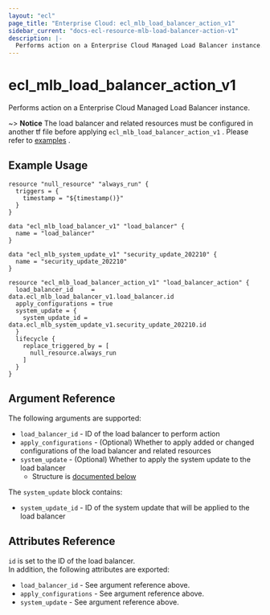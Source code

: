 ```yaml
---
layout: "ecl"
page_title: "Enterprise Cloud: ecl_mlb_load_balancer_action_v1"
sidebar_current: "docs-ecl-resource-mlb-load-balancer-action-v1"
description: |-
  Performs action on a Enterprise Cloud Managed Load Balancer instance.
---
```


# ecl\_mlb\_load\_balancer\_action\_v1

Performs action on a Enterprise Cloud Managed Load Balancer instance.

~> **Notice** The load balancer and related resources must be configured in another tf file before applying `ecl_mlb_load_balancer_action_v1` . Please refer to [examples](https://github.com/nttcom/terraform-provider-ecl/tree/master/examples/managed-load-balancer) .

## Example Usage

```hcl
resource "null_resource" "always_run" {
  triggers = {
    timestamp = "${timestamp()}"
  }
}

data "ecl_mlb_load_balancer_v1" "load_balancer" {
  name = "load_balancer"
}

data "ecl_mlb_system_update_v1" "security_update_202210" {
  name = "security_update_202210"
}

resource "ecl_mlb_load_balancer_action_v1" "load_balancer_action" {
  load_balancer_id     = data.ecl_mlb_load_balancer_v1.load_balancer.id
  apply_configurations = true
  system_update = {
    system_update_id = data.ecl_mlb_system_update_v1.security_update_202210.id
  }
  lifecycle {
    replace_triggered_by = [
      null_resource.always_run
    ]
  }
}
```

## Argument Reference

The following arguments are supported:

* `load_balancer_id` - ID of the load balancer to perform action
* `apply_configurations` - (Optional) Whether to apply added or changed configurations of the load balancer and related resources
* `system_update` - (Optional) Whether to apply the system update to the load balancer
    * Structure is [documented below](#system-update)

<a name="system-update"></a>The `system_update` block contains:

* `system_update_id` - ID of the system update that will be applied to the load balancer

## Attributes Reference

`id` is set to the ID of the load balancer.<br>
In addition, the following attributes are exported:

* `load_balancer_id` - See argument reference above.
* `apply_configurations` - See argument reference above.
* `system_update` - See argument reference above.
